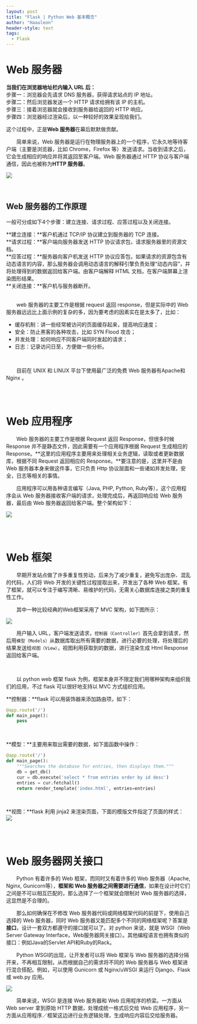 ```yaml
---
layout: post
title: "Flask | Python Web 基本概念"
author: "Haauleon"
header-style: text
tags:
  - Flask
---
```



# Web 服务器
**当我们在浏览器地址栏内输入 URL 后：**      
步骤一：浏览器会先请求 DNS 服务器，获得请求站点的 IP 地址。       
步骤二：然后浏览器发送一个 HTTP 请求给拥有该 IP 的主机。        
步骤三：接着浏览器就会接收到服务器给返回的 HTTP 响应。        
步骤四：浏览器经过渲染后，以一种较好的效果呈现给我们。        

这个过程中，正是**Web 服务器**在幕后默默做贡献。         

&emsp;&emsp;简单来说，Web 服务器是运行在物理服务器上的一个程序，它永久地等待客户端（主要是浏览器，比如 Chrome，Firefox 等）发送请求。当收到请求之后，它会生成相应的响应并将其返回至客户端。Web 服务器通过 HTTP 协议与客户端通信，因此也被称为**HTTP 服务器**。                 

![](\img\in-post\post-flask\2020-06-04-flask0000-1.png)                  

<br>

## Web 服务器的工作原理
一般可分成如下4个步骤：建立连接、请求过程、应答过程以及关闭连接。            

**建立连接：**客户机通过 TCP/IP 协议建立到服务器的 TCP 连接。                   
**请求过程：**客户端向服务器发送 HTTP 协议请求包，请求服务器里的资源文档。                    
**应答过程：**服务器向客户机发送 HTTP 协议应答包，如果请求的资源包含有动态语言的内容，那么服务器会调用动态语言的解释引擎负责处理“动态内容”，并将处理得到的数据返回给客户端。由客户端解释 HTML 文档，在客户端屏幕上渲染图形结果。                
**关闭连接：**客户机与服务器断开。                
<br>

&emsp;&emsp;web 服务器的主要工作是根据 request 返回 response，但是实际中的 Web 服务器远远比上面示例的复杂的多，因为要考虑的因素实在是太多了，比如：                   

* 缓存机制：讲一些经常被访问的页面缓存起来，提高响应速度；                       
* 安全：防止黑客的各种攻击，比如 SYN Flood 攻击；                
* 并发处理：如何响应不同客户端同时发起的请求；             
* 日志：记录访问日至，方便做一些分析。                   
<br>

&emsp;&emsp;目前在 UNIX 和 LINUX 平台下使用最广泛的免费 Web 服务器有Apache和 Nginx 。       

<br><br>


# Web 应用程序
&emsp;&emsp;Web 服务器的主要工作是根据 Request 返回 Response，但很多时候 Response 并不是静态文件，因此需要有一个应用程序根据 Request 生成相应的 Response。**这里的应用程序主要用来处理相关业务逻辑，读取或者更新数据库，根据不同 Request 返回相应的 Response。**要注意的是，这里并不是由 Web 服务器本身来做这件事，它只负责 Http 协议层面和一些诸如并发处理，安全，日志等相关的事情。       

&emsp;&emsp;应用程序可以用各种语言编写（Java, PHP, Python, Ruby等），这个应用程序会从 Web 服务器接收客户端的请求，处理完成后，再返回响应给 Web 服务器，最后由 Web 服务器返回给客户端。整个架构如下：           

![](\img\in-post\post-flask\2020-06-04-flask0000-2.png)      

<br><br>


# Web 框架
&emsp;&emsp;早期开发站点做了许多重复性劳动，后来为了减少重复，避免写出庞杂、混乱的代码，人们将 Web 开发的关键性过程提取出来，开发出了各种 Web 框架。有了框架，就可以专注于编写清晰、易维护的代码，无需关心数据库连接之类的重复性工作。          

&emsp;&emsp;其中一种比较经典的Web框架采用了 MVC 架构，如下图所示：        

![](\img\in-post\post-flask\2020-06-04-flask0000-3.png)       

&emsp;&emsp;用户输入 URL，客户端发送请求，`控制器（Controller）`首先会拿到请求，然后用`模型（Models）`从数据库取出所有需要的数据，进行必要的处理，将处理后的结果发送给`视图（View）`，视图利用获取到的数据，进行渲染生成 Html Response 返回给客户端。       

<br>

&emsp;&emsp;以 python web 框架 flask 为例，框架本身并不限定我们用哪种架构来组织我们的应用，不过 flask 可以很好地支持以 MVC 方式组织应用。        

**控制器：**flask 可以用装饰器来添加路由项，如下：      
```python
@app.route('/')
def main_page():
    pass
```

<br>

**模型：**主要用来取出需要的数据，如下面函数中操作：      
```python
@app.route('/')
def main_page():
    """Searches the database for entries, then displays them."""
    db = get_db()
    cur = db.execute('select * from entries order by id desc')
    entries = cur.fetchall()
    return render_template('index.html', entries=entries)
```

<br>

**视图：**flask 利用 jinja2 来渲染页面，下面的模版文件指定了页面的样式：      
![](\img\in-post\post-flask\2020-06-04-flask0000-5.png)     

<br><br>


# Web 服务器网关接口
&emsp;&emsp;Python 有着许多的 Web 框架，而同时又有着许多的 Web 服务器（Apache, Nginx, Gunicorn等），**框架和 Web 服务器之间需要进行通信**，如果在设计时它们之间是不可以相互匹配的，那么选择了一个框架就会限制对 Web 服务器的选择，这显然是不合理的。                       

&emsp;&emsp;那么如何确保在不修改 Web 服务器代码或网络框架代码的前提下，使用自己选择的 Web 服务器，同时 Web 服务器又能匹配多个不同的网络框架呢？答案是**接口**，设计一套双方都遵守的接口就可以了。对 python 来说，就是 WSGI（Web Server Gateway Interface，Web服务器网关接口）。其他编程语言也拥有类似的接口：例如Java的Servlet API和Ruby的Rack。           

&emsp;&emsp;Python WSGI的出现，让开发者可以将 Web 框架与 Web 服务器的选择分隔开来，不再相互限制，从而根据自己的需求将不同的 Web 服务器与 Web 框架进行混合搭配。例如，可以使用 Gunicorn 或 Nginx/uWSGI 来运行 Django、Flask 或 web.py 应用。         

![](\img\in-post\post-flask\2020-06-04-flask0000-4.jpeg)         


&emsp;&emsp;简单来说，WSGI 是连接 Web 服务器和 Web 应用程序的桥梁。一方面从 Web server 拿到原始 HTTP 数据，处理成统一格式后交给 Web 应用程序，另一方面从应用程序／框架这边进行业务逻辑处理，生成响应内容后交给服务器。